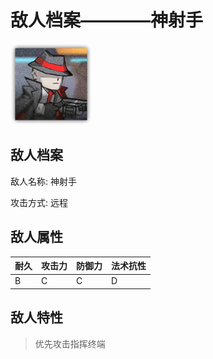 # 敌人档案————神射手

![神射手](./eneIcons/神射手.png)

## 敌人档案

敌人名称: 神射手

攻击方式: 远程

## 敌人属性

| 耐久      | 攻击力  | 防御力 | 法术抗性 |
|---------|------|-----|------|
| B | C | C | D |

## 敌人特性
> 优先攻击指挥终端
